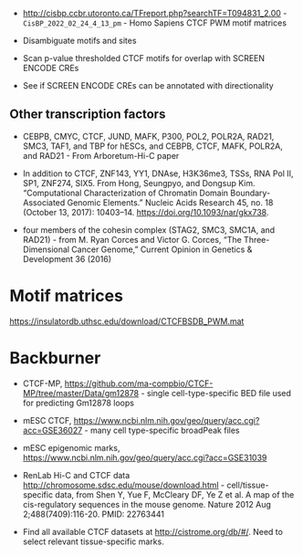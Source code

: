 - http://cisbp.ccbr.utoronto.ca/TFreport.php?searchTF=T094831_2.00 - `CisBP_2022_02_24_4_13_pm` - Homo Sapiens CTCF PWM motif matrices

- Disambiguate motifs and sites
- Scan p-value thresholded CTCF motifs for overlap with SCREEN ENCODE CREs
- See if SCREEN ENCODE CREs can be annotated with directionality

## Other transcription factors

- CEBPB, CMYC, CTCF, JUND, MAFK, P300, POL2, POLR2A, RAD21, SMC3, TAF1, and TBP for hESCs, and CEBPB, CTCF, MAFK, POLR2A, and RAD21 - From Arboretum-Hi-C paper

- In addition to CTCF, ZNF143, YY1, DNAse, H3K36me3, TSSs, RNA Pol II, SP1, ZNF274, SIX5. From Hong, Seungpyo, and Dongsup Kim. “Computational Characterization of Chromatin Domain Boundary-Associated Genomic Elements.” Nucleic Acids Research 45, no. 18 (October 13, 2017): 10403–14. https://doi.org/10.1093/nar/gkx738.

- four members of the cohesin complex (STAG2, SMC3, SMC1A, and RAD21) - from M. Ryan Corces and Victor G. Corces, “The Three-Dimensional Cancer Genome,” Current Opinion in Genetics & Development 36 (2016)

# Motif matrices

https://insulatordb.uthsc.edu/download/CTCFBSDB_PWM.mat

# Backburner

- CTCF-MP, https://github.com/ma-compbio/CTCF-MP/tree/master/Data/gm12878 - single cell-type-specific BED file used for predicting Gm12878 loops

- mESC CTCF, https://www.ncbi.nlm.nih.gov/geo/query/acc.cgi?acc=GSE36027 - many cell type-specific broadPeak files
- mESC epigenomic marks, https://www.ncbi.nlm.nih.gov/geo/query/acc.cgi?acc=GSE31039

- RenLab Hi-C and CTCF data http://chromosome.sdsc.edu/mouse/download.html - cell/tissue-specific data, from Shen Y, Yue F, McCleary DF, Ye Z et al. A map of the cis-regulatory sequences in the mouse genome. Nature 2012 Aug 2;488(7409):116-20. PMID: 22763441

- Find all available CTCF datasets at http://cistrome.org/db/#/. Need to select relevant tissue-specific marks.

